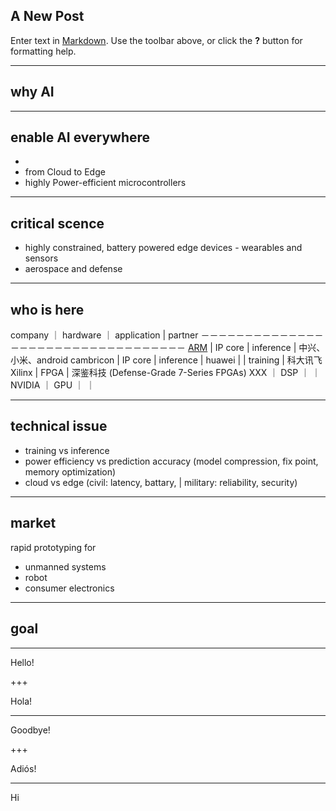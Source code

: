 ## A New Post

Enter text in [Markdown](http://daringfireball.net/projects/markdown/). Use the toolbar above, or click the **?** button for formatting help.

---
## why AI

---

## enable AI everywhere
-
- from Cloud to Edge
- highly Power-efficient microcontrollers

---

## critical scence
- highly constrained, battery powered edge devices - wearables and sensors
- aerospace and defense

---

## who is here

company ｜ hardware ｜ application | partner
－－－－－－－－－－－－－－－－－－－－－－－－－－－－－－－－－－
[ARM](https://www.arm.com/markets/artificial-intelligence) | IP core |  inference | 中兴、小米、android 
cambricon | IP core | inference | huawei
| | training | 科大讯飞
Xilinx | FPGA | 深鉴科技 (Defense-Grade 7-Series FPGAs)
XXX ｜ DSP ｜ ｜ 
NVIDIA ｜ GPU ｜  ｜


---

## technical issue

- training vs inference
- power efficiency vs prediction accuracy (model compression, fix point, memory optimization)
- cloud vs edge (civil: latency, battary, | military: reliability, security)

---

## market

rapid prototyping for 
- unmanned systems
- robot
- consumer electronics

---

## goal

---
Hello!

+++

Hola!

---

Goodbye!

+++

Adiós!

---

Hi

